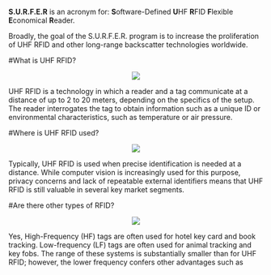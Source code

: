 <b>S.U.R.F.E.R</b> is an acronym for: 
<b>S</b>oftware-Defined <b>U</b>HF <b>R</b>FID 
<b>F</b>lexible <b>E</b>conomical <b>R</b>eader.

Broadly, the goal of the S.U.R.F.E.R. program is to increase 
the proliferation of UHF RFID and other long-range backscatter 
technologies worldwide.

#What is UHF RFID?

<center><img src="https://raw.githubusercontent.com/surfer-rfid/surfer-rfid.github.io/blob/main/RFIDConcept011921.png"></center>

UHF RFID is a technology in which a reader and a tag communicate at a 
distance of up to 2 to 20 meters, depending on the specifics of the setup.
The reader interrogates the tag to obtain information such as a unique ID
or environmental characteristics, such as temperature or air pressure.

#Where is UHF RFID used?

<center><img src="https://raw.githubusercontent.com/surfer-rfid/surfer-rfid.github.io/blob/main/UHF_RFID_Uses_011921.png"></center>

Typically, UHF RFID is used when precise identification is needed at a distance.
While computer vision is increasingly used for this purpose, privacy concerns
and lack of repeatable external identifiers means that UHF RFID is still 
valuable in several key market segments.

#Are there other types of RFID?

<center><img src="https://raw.githubusercontent.com/surfer-rfid/surfer-rfid.github.io/blob/main/LF_RFID_Tag_011921.png"></center>

Yes, High-Frequency (HF) tags are often used for hotel key card and book tracking.
Low-frequency (LF) tags are often used for animal tracking and key fobs.
The range of these systems is substantially smaller than for UHF RFID; however, the
lower frequency confers other advantages such as



